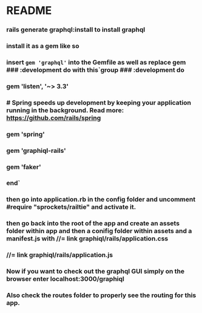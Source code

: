 # README

### rails generate graphql:install to install graphql
### install it as a gem like so 
### insert `gem 'graphql'` into the Gemfile as well as replace gem ### :development do with this`group ### :development do
###  gem 'listen', '~> 3.3'
###  # Spring speeds up development by keeping your application running in the background. Read more: https://github.com/rails/spring
###  gem 'spring'
###  gem 'graphiql-rails'
###  gem 'faker'
### end`

### then go into application.rb in the config folder and uncomment #require "sprockets/railtie" and activate it.
### then go back into the root of the app and create an assets folder within app and then a conifig folder within assets and a manifest.js with //= link graphiql/rails/application.css
### //= link graphiql/rails/application.js
### Now if you want to check out the graphql GUI simply on the browser enter localhost:3000/graphiql
### Also check the routes folder to properly see the routing for this app.

